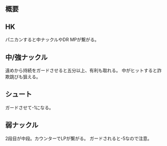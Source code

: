 ## 概要

## HK

パニカンすると中ナックルやDR MPが繋がる。

## 中/強ナックル

遠めから持続をガードさせると五分以上、有利も取れる。
中がヒットすると詐欺跳びも狙える。

## シュート

ガードさせて-1になる。

## 弱ナックル

2段目が中段。カウンターでLPが繋がる。
ガードされると-5なので注意。
